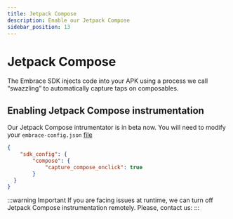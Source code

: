```yaml
---
title: Jetpack Compose
description: Enable our Jetpack Compose
sidebar_position: 13
---
```


# Jetpack Compose

The Embrace SDK injects code into your APK using a process we call “swazzling” to automatically capture taps on composables.

## Enabling Jetpack Compose instrumentation

Our Jetpack Compose intrumentator is in beta now. You will need to modify your `embrace-config.json` [file](/android/features/configuration-file.md)
```json
{
    "sdk_config": {
        "compose": {
            "capture_compose_onclick": true
        }
  }
}
```
:::warning Important
If you are facing issues at runtime, we can turn off Jetpack Compose instrumentation remotely. Please, contact us: 
:::
